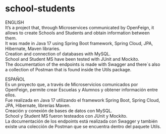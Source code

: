 # school-students
ENGLISH<br>
It’s a project that, through Microservices communicated by OpenFeign, it allows to create Schools and Students and obtain information between them. <br>
It was made in Java 17 using Spring Boot framework, Spring Cloud, JPA, Hibernate, Maven libraries. <br>
Creation and connection of databases with MySQL.<br>
School and Student MS have been tested with JUnit and Mockito.<br>
The documentation of the endpoints is made with Swagger and there´s also a collection of Postman that is found inside the Utils package.

ESPAÑOL<br>
Es un proyecto que, a través de Microservicios comunicados por OpenFeign, permite crear Escuelas y Alumnos y obtener información entre ellos.<br>
Fue realizada en Java 17 utilizando el framework Spring Boot, Spring Cloud, JPA, Hibernate, librerías Maven.<br>
Creación y conexión de bases de datos con MySQL.<br>
School y Student MS fueron testeados con JUnit y Mockito.<br>
La documentación de los endpoints está realizada con Swagger y también existe una colección de Postman que se encuentra dentro del paquete Utils.
